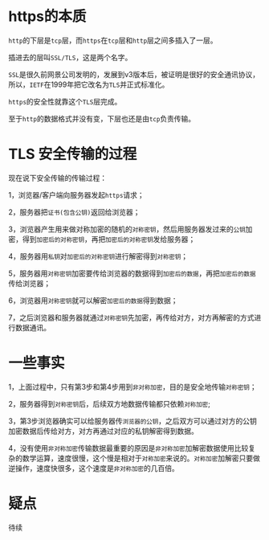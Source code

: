 # https的本质

`http`的下层是`tcp`层，而`https`在`tcp`层和`http`层之间多插入了一层。

插进去的层叫`SSL/TLS`，这是两个名字。

`SSL`是很久前网景公司发明的，发展到v3版本后，被证明是很好的安全通讯协议，所以，`IETF`在1999年把它改名为`TLS`并正式标准化。

`https`的安全性就靠这个`TLS`层完成。

至于`http`的数据格式并没有变，下层也还是由`tcp`负责传输。

# TLS 安全传输的过程

现在说下安全传输的传输过程：

1，浏览器/客户端向服务器发起`https`请求；

2，服务器把`证书(包含公钥)`返回给浏览器；

3，浏览器产生用来做对称加密的随机的`对称密钥`，然后用服务器发过来的`公钥`加密，得到`加密后的对称密钥`，再把`加密后的对称密钥`发给服务器；

4，服务器用`私钥`对`加密后的对称密钥`进行解密得到`对称密钥`；

5，服务器用`对称密钥`加密要传给浏览器的数据得到`加密后的数据`，再把`加密后的数据`传给浏览器；

6，浏览器用`对称密钥`就可以解密`加密后的数据`得到数据；

7，之后浏览器和服务器就通过`对称密钥`先加密，再传给对方，对方再解密的方式进行数据通讯。

# 一些事实

1，上面过程中，只有第3步和第4步用到`非对称加密`，目的是安全地传输`对称密钥`；

2，服务器得到`对称密钥`后，后续双方地数据传输都只依赖`对称加密`;

3，第3步浏览器确实可以给服务器传`浏览器的公钥`，之后双方可以通过对方的公钥加密数据后传给对方，对方再通过对应的私钥解密得到数据。

4，没有使用`非对称加密`传输数据最重要的原因是`非对称加密`加解密数据使用比较复杂的数学运算，速度很慢，这个慢是相对于`对称加密`来说的。`对称加密`加解密只要做逆操作，速度快很多，这个速度是`非对称加密`的几百倍。

# 疑点

待续